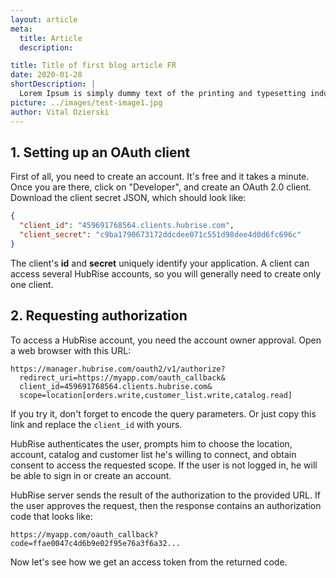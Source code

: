 ```yaml
---
layout: article
meta:
  title: Article
  description:

title: Title of first blog article FR
date: 2020-01-28
shortDescription: |
  Lorem Ipsum is simply dummy text of the printing and typesetting industry. Lorem Ipsum has been the industry's standard dummy text ever since the 1500s,
picture: ../images/test-image1.jpg
author: Vital Ozierski
---
```


## 1. Setting up an OAuth client

First of all, you need to create an account. It's free and it takes a minute. Once you are there, click on "Developer", and create an OAuth 2.0 client. Download the client secret JSON, which should look like:

```json
{
  "client_id": "459691768564.clients.hubrise.com",
  "client_secret": "c9ba1790673172ddcdee071c551d98dee4d0d6fc696c"
}
```

The client's **id** and **secret** uniquely identify your application. A client can access several HubRise accounts, so you will generally need to create only one client.

## 2. Requesting authorization

To access a HubRise account, you need the account owner approval. Open a web browser with this URL:

```http
https://manager.hubrise.com/oauth2/v1/authorize?
  redirect_uri=https://myapp.com/oauth_callback&
  client_id=459691768564.clients.hubrise.com&
  scope=location[orders.write,customer_list.write,catalog.read]
```

If you try it, don't forget to encode the query parameters. Or just copy this link and replace the `client_id` with yours.

HubRise authenticates the user, prompts him to choose the location, account, catalog and customer list he's willing to connect, and obtain consent to access the requested scope. If the user is not logged in, he will be able to sign in or create an account.

HubRise server sends the result of the authorization to the provided URL. If the user approves the request, then the response contains an authorization code that looks like:

```http
https://myapp.com/oauth_callback?code=ffae0047c4d6b9e02f95e76a3f6a32...
```

Now let's see how we get an access token from the returned code.
